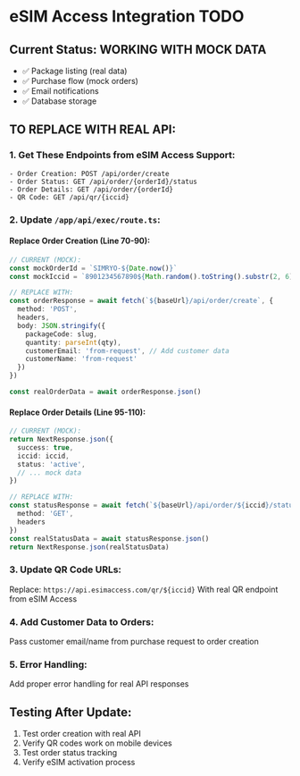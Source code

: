 # eSIM Access Integration TODO

## Current Status: WORKING WITH MOCK DATA
- ✅ Package listing (real data)
- ✅ Purchase flow (mock orders)
- ✅ Email notifications
- ✅ Database storage

## TO REPLACE WITH REAL API:

### 1. Get These Endpoints from eSIM Access Support:
```
- Order Creation: POST /api/order/create
- Order Status: GET /api/order/{orderId}/status
- Order Details: GET /api/order/{orderId}
- QR Code: GET /api/qr/{iccid}
```

### 2. Update `/app/api/exec/route.ts`:

#### Replace Order Creation (Line 70-90):
```typescript
// CURRENT (MOCK):
const mockOrderId = `SIMRYO-${Date.now()}`
const mockIccid = `8901234567890${Math.random().toString().substr(2, 6)}`

// REPLACE WITH:
const orderResponse = await fetch(`${baseUrl}/api/order/create`, {
  method: 'POST',
  headers,
  body: JSON.stringify({
    packageCode: slug,
    quantity: parseInt(qty),
    customerEmail: 'from-request', // Add customer data
    customerName: 'from-request'
  })
})

const realOrderData = await orderResponse.json()
```

#### Replace Order Details (Line 95-110):
```typescript
// CURRENT (MOCK):
return NextResponse.json({
  success: true,
  iccid: iccid,
  status: 'active',
  // ... mock data
})

// REPLACE WITH:
const statusResponse = await fetch(`${baseUrl}/api/order/${iccid}/status`, {
  method: 'GET',
  headers
})
const realStatusData = await statusResponse.json()
return NextResponse.json(realStatusData)
```

### 3. Update QR Code URLs:
Replace: `https://api.esimaccess.com/qr/${iccid}`
With real QR endpoint from eSIM Access

### 4. Add Customer Data to Orders:
Pass customer email/name from purchase request to order creation

### 5. Error Handling:
Add proper error handling for real API responses

## Testing After Update:
1. Test order creation with real API
2. Verify QR codes work on mobile devices
3. Test order status tracking
4. Verify eSIM activation process